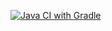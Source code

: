 [![Java CI with Gradle](https://github.com/DariaGoriunova/Pattern2/actions/workflows/gradle.yml/badge.svg)](https://github.com/DariaGoriunova/Pattern2/actions/workflows/gradle.yml)